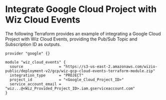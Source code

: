 # Integrate Google Cloud Project with Wiz Cloud Events

The following Terraform provides an example of integrating a Google Cloud Project with Wiz Cloud Events, providing the Pub/Sub Topic and Subscription ID as outputs.

```hcl
provider "google" {}

module "wiz_cloud_events" {
  source                = "https://s3-us-east-2.amazonaws.com/wizio-public/deployment-v2/gcp/wiz-gcp-cloud-events-terraform-module.zip"
  integration_type      = "PROJECT"
  project_id            = "<Google_Cloud_Project_ID>"
  service_account_email = "wiz...@<Wiz_Provided_Project_ID>.iam.gserviceaccount.com"
}
```
